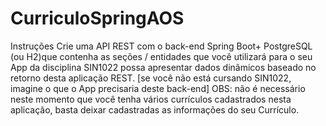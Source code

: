 # CurriculoSpringAOS

Instruções
Crie uma API REST com o back-end Spring Boot+ PostgreSQL (ou H2)que contenha as seções / entidades que você utilizará para o seu App da disciplina SIN1022 possa apresentar dados dinâmicos baseado no retorno desta aplicação REST. [se você não está cursando SIN1022, imagine o que o App precisaria deste back-end]
OBS: não é necessário neste momento que você tenha vários currículos cadastrados nesta aplicação, basta deixar cadastradas as informações do seu Currículo.
